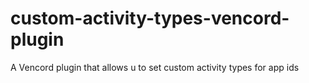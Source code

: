 # custom-activity-types-vencord-plugin
A Vencord plugin that allows u to set custom activity types for app ids
